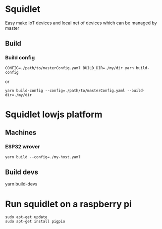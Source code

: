 # Squidlet

Easy make IoT devices and local net of devices which can be managed by master


## Build

### Build config

    CONFIG=./path/to/masterConfig.yaml BUILD_DIR=./my/dir yarn build-config

or

    yarn build-config --config=./path/to/masterConfig.yaml --build-dir=./my/dir


# Squidlet lowjs platform

## Machines

### ESP32 wrover

    yarn build --config=./my-host.yaml

## Build devs

   yarn build-devs

# Run squidlet on a raspberry pi

    sudo apt-get update
    sudo apt-get install pigpio
